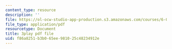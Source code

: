 ```yaml
---
content_type: resource
description: ''
file: https://ol-ocw-studio-app-production.s3.amazonaws.com/courses/6-041-probabilistic-systems-analysis-and-applied-probability-fall-2010/f86a8251b3b065ee981025c48234912e_jsqSScywvMc.pdf
file_type: application/pdf
resourcetype: Document
title: 3play pdf file
uid: f86a8251-b3b0-65ee-9810-25c48234912e
---
```

